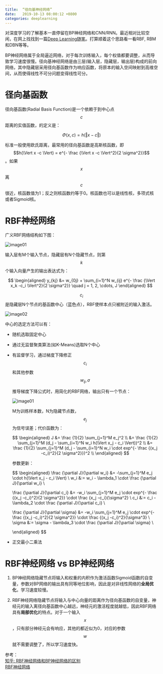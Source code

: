```yaml
---
title:  “径向基神经网络”
date:   2019-10-13 08:00:12 +0800
categories: deeplearning
---
```


对深度学习的了解基本一直停留在BP神经网络和CNN/RNN。最近相对比较空闲，在网上找找到一篇[Deep Learning随笔](https://www.cnblogs.com/pythonlearing/category/1339852.html)。打算顺着这个思路看一看RBF, RBM和DBN等等。


BP神经网络属于全局逼近网络，对于每次训练输入，每个权值都要调整，从而导致学习速度很慢。径向基神经网络是由三层(输入层，隐藏层，输出层)构成的前向网络，其中隐藏层采用径向基函数作为响应函数，将原本的输入空间映射到高维空间，从而使得线性不可分问题变得线性可分。

# 径向基函数

径向基函数(Radial Basis Function)是一个依赖于到中心点$$c$$距离的实值函数，的定义是：

$$
\Phi(x,c) = h(\Vert x -c \Vert)
$$

标准一般使用欧氏距离，最常用的径向基函数是高斯核函数，即$$h(\Vert x -c \Vert) = e^{- \frac {\Vert x -c \Vert^2}{2 \sigma^2}}$$。如果$$x$$离$$c$$很近，核函数值为1；反之则核函数约等于0。核函数也可以是线性核，多项式核或者Sigmoid核。


# RBF神经网络

广义RBF网络结构如下图：

![image01]({{site.baseurl}}/image/20191013/rbf.png)

输入层有M个输入节点，隐藏层有N个隐藏节点，则第$$k$$个输入向量产生的输出表达式为：

$$
\begin{aligned}
y_{kj} &= w_{0j} + \sum_{i=1}^N w_{ij} e^{- \frac {\Vert x_k -c_i \Vert^2}{2 \sigma^2}} \quad j = 1, 2, \cdots, J
\end{aligned}
$$

$$c_i$$是隐藏层N个节点的基函数中心（蓝色点），RBF使样本点只被附近的输入激活。

![image02]({{site.baseurl}}/image/20191013/samples.jpg)

中心的选定方法可以有：

- 随机选取固定中心
- 通过无监督聚类算法(如K-Means)选取N个中心
- 有监督学习，通过梯度下降修正$$c_i$$和其他参数$$w_{ij}, \sigma$$

    推导梯度下降公式时，用简化的RBF网络，输出只有一个节点：

    ![image01]({{site.baseurl}}/image/20191013/rbf.jpg)

    M为训练样本数，N为隐藏节点数，$$e_j$$为信号误差；代价函数为：

    $$
    \begin{aligned}
    J &= \frac {1}{2} \sum_{j=1}^M e_j^2 \\
    &= \frac {1}{2} \sum_{j=1}^M (d_j - \sum_{i=1}^N w_i h(\Vert x_j - c_i \Vert))^2 \\
    &= \frac {1}{2} \sum_{j=1}^M (d_j - \sum_{i=1}^N w_i \cdot exp^{- \frac {(x_j -c_i)^2}{2 \sigma^2}})^2 \\
    \end{aligned}
    $$

    参数更新：

    $$
    \begin{aligned}
    \frac {\partial J}{\partial w_i} &= -\sum_{j=1}^M e_j \cdot h(\Vert x_j - c_i \Vert) \\
    w_i &:= w_i - \lambda_1 \cdot \frac {\partial J}{\partial w_i} \\

    \frac {\partial J}{\partial c_i} &= -w_i \sum_{j=1}^M e_j \cdot exp^{- \frac {(x_j -c_i)^2}{2 \sigma^2}} \cdot \frac {x_j -c_i}{\sigma^2} \\
    c_i &:= c_i - \lambda_2 \cdot \frac {\partial J}{\partial c_i} \\

    \frac {\partial J}{\partial \sigma} &= -w_i \sum_{j=1}^M e_j \cdot exp^{- \frac {(x_j -c_i)^2}{2 \sigma^2}} \cdot \frac {(x_j -c_i)^2}{\sigma^3} \\
    \sigma &:= \sigma - \lambda_3 \cdot \frac {\partial J}{\partial \sigma} \\

    \end{aligned}
    $$

- 正交最小二乘法

# RBF神经网络 vs BP神经网络

1. BP神经网络隐藏节点将输入和权重的内积作为激活函数Sigmoid函数的自变量，参数对BP网络的输出具有同等地位影响，因此是对非线性网络的**全局优化**，学习速度较慢。

2. RBF神经网络隐藏节点将输入与中心向量的距离作为径向基函数的自变量，神经元的输入离径向基函数中心越远，神经元的激活程度就越低，因此RBF网络具有**局部优化**的特点。对于一个输入$$x$$，只有部分神经元会有响应，其他的都近似为0，对应的参数$$w$$就不需要调整了，所以学习速度快。

参考：  
[知乎: RBF神经网络和BP神经网络的区别](https://www.zhihu.com/question/44328472)  
[RBF神经网络](https://www.cnblogs.com/pinking/p/9349695.html)
